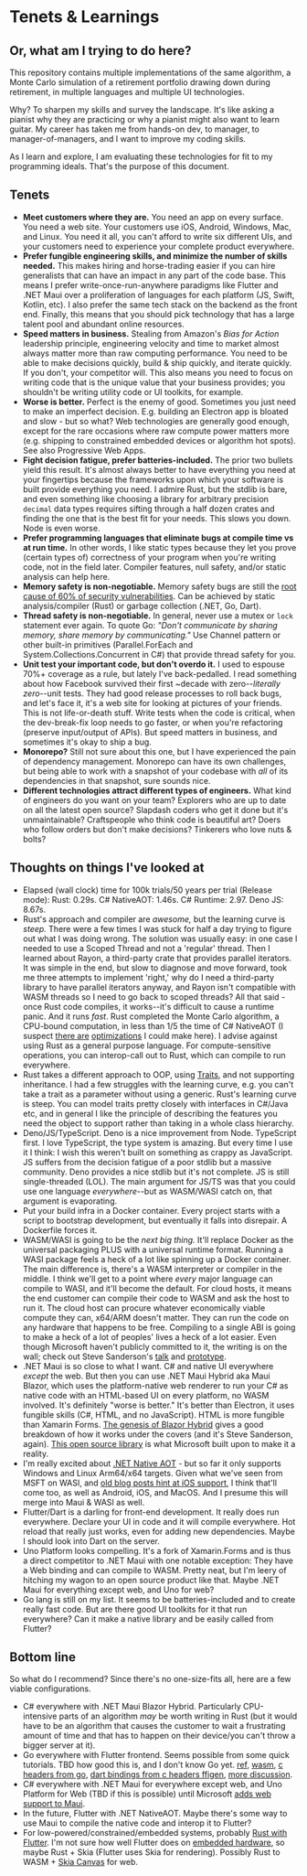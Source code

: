 # Tenets & Learnings
## Or, what am I trying to do here?

This repository contains multiple implementations of the same algorithm, a Monte Carlo simulation of a retirement portfolio drawing down during retirement, in multiple languages and multiple UI technologies. 

Why? To sharpen my skills and survey the landscape. It's like asking a pianist why they are practicing or why a pianist might also want to learn guitar. My career has taken me from hands-on dev, to manager, to manager-of-managers, and I want to improve my coding skills. 

As I learn and explore, I am evaluating these technologies for fit to my programming ideals. That's the purpose of this document. 

## Tenets
* **Meet customers where they are.** You need an app on every surface. You need a web site. Your customers use iOS, Android, Windows, Mac, and Linux. You need it all, you can't afford to write six different UIs, and your customers need to experience your complete product everywhere. 
* **Prefer fungible engineering skills, and minimize the number of skills needed.** This makes hiring and horse-trading easier if you can hire generalists that can have an impact in any part of the code base. This means I prefer write-once-run-anywhere paradigms like Flutter and .NET Maui over a proliferation of languages for each platform (JS, Swift, Kotlin, etc). I also prefer the same tech stack on the backend as the front end. Finally, this means that you should pick technology that has a large talent pool and abundant online resources. 
* **Speed matters in business.** Stealing from Amazon's *Bias for Action* leadership principle, engineering velocity and time to market almost always matter more than raw computing performance. You need to be able to make decisions quickly, build & ship quickly, and iterate quickly. If you don't, your competitor will. This also means you need to focus on writing code that is the unique value that your business provides; you shouldn't be writing utility code or UI toolkits, for example. 
* **Worse is better.** Perfect is the enemy of good. Sometimes you just need to make an imperfect decision. E.g. building an Electron app is bloated and slow - but so what? Web technologies are generally good enough, except for the rare occasions where raw compute power matters more (e.g. shipping to constrained embedded devices or algorithm hot spots). See also Progressive Web Apps. 
* **Fight decision fatigue, prefer batteries-included.** The prior two bullets yield this result. It's almost always better to have everything you need at your fingertips because the frameworks upon which your software is built provide everything you need. I admire Rust, but the stdlib is bare, and even something like choosing a library for arbitrary precision `decimal` data types requires sifting through a half dozen crates and finding the one that is the best fit for your needs. This slows you down. Node is even worse. 
* **Prefer programming languages that eliminate bugs at compile time vs at run time.** In other words, I like static types because they let you prove (certain types of) correctness of your program when you're writing code, not in the field later. Compiler features, null safety, and/or static analysis can help here. 
* **Memory safety is non-negotiable.** Memory safety bugs are still the [root cause of 60% of security vulnerabilities](https://security.googleblog.com/2021/01/data-driven-security-hardening-in.html). Can be achieved by static analysis/compiler (Rust) or garbage collection (.NET, Go, Dart). 
* **Thread safety is non-negotiable.** In general, never use a mutex or `lock` statement ever again. To quote Go: *"Don't communicate by sharing memory, share memory by communicating."* Use Channel pattern or other built-in primitives (Parallel.ForEach and System.Collections.Concurrent in C#) that provide thread safety for you. 
* **Unit test your important code, but don't overdo it.** I used to espouse 70%+ coverage as a rule, but lately I've back-pedalled. I read something about how Facebook survived their first ~decade with zero--*literally zero*--unit tests. They had good release processes to roll back bugs, and let's face it, it's a web site for looking at pictures of your friends. This is not life-or-death stuff. Write tests when the code is critical, when the dev-break-fix loop needs to go faster, or when you're refactoring (preserve input/output of APIs). But speed matters in business, and sometimes it's okay to ship a bug. 
* **Monorepo?** Still not sure about this one, but I have experienced the pain of dependency management. Monorepo can have its own challenges, but being able to work with a snapshot of your codebase with *all* of its dependencies in that snapshot, sure sounds nice. 
* **Different technologies attract different types of engineers.** What kind of engineers do you want on your team? Explorers who are up to date on all the latest open source? Slapdash coders who get it done but it's unmaintainable? Craftspeople who think code is beautiful art? Doers who follow orders but don't make decisions? Tinkerers who love nuts & bolts? 


## Thoughts on things I've looked at

* Elapsed (wall clock) time for 100k trials/50 years per trial (Release mode): Rust: 0.29s. C# NativeAOT: 1.46s. C# Runtime: 2.97. Deno JS: 8.67s. 
* Rust's approach and compiler are *awesome,* but the learning curve is *steep.* There were a few times I was stuck for half a day trying to figure out what I was doing wrong. The solution was usually easy: in one case I needed to use a Scoped Thread and not a 'regular' thread. Then I learned about Rayon, a third-party crate that provides parallel iterators. It was simple in the end, but slow to diagnose and move forward, took me three attempts to implement 'right,' why do I need a third-party library to have parallel iterators anyway, and Rayon isn't compatible with WASM threads so I need to go back to scoped threads? All that said - once Rust code compiles, it works--it's difficult to cause a runtime panic. And it runs *fast*. Rust completed the Monte Carlo algorithm, a CPU-bound computation, in less than 1/5 the time of C# NativeAOT (I suspect [there are](https://github.com/MichalStrehovsky/SeeSharpSnake) [optimizations](https://learn.microsoft.com/en-us/dotnet/standard/parallel-programming/how-to-speed-up-small-loop-bodies) I could make here). I advise against using Rust as a general purpose language. For compute-sensitive operations, you can interop-call out to Rust, which can compile to run everywhere. 
* Rust takes a different approach to OOP, using [Traits](https://en.wikipedia.org/wiki/Trait_(computer_programming)), and not supporting inheritance. I had a few struggles with the learning curve, e.g. you can't take a trait as a parameter without using a generic. Rust's learning curve is steep. You can model traits pretty closely with interfaces in C#/Java etc, and in general I like the principle of describing the features you need the object to support rather than taking in a whole class hierarchy. 
* Deno/JS/TypeScript. Deno is a nice improvement from Node. TypeScript first. I love TypeScript, the type system is amazing. But every time I use it I think: I wish this weren't built on something as crappy as JavaScript. JS suffers from the decision fatigue of a poor stdlib but a massive community. Deno provides a nice stdlib but it's not complete. JS is still single-threaded (LOL). The main argument for JS/TS was that you could use one language *everywhere*--but as WASM/WASI catch on, that argument is evaporating. 
* Put your build infra in a Docker container. Every project starts with a script to bootstrap development, but eventually it falls into disrepair. A Dockerfile forces it. 
* WASM/WASI is going to be the *next big thing.* It'll replace Docker as the universal packaging PLUS with a universal runtime format. Running a WASI package feels a heck of a lot like spinning up a Docker container. The main difference is, there's a WASM interpreter or compiler in the middle. I think we'll get to a point where *every* major language can compile to WASI, and it'll become the default. For cloud hosts, it means the end customer can compile their code to WASM and ask the host to run it. The cloud host can procure whatever economically viable compute they can, x64/ARM doesn't matter. They can run the code on any hardware that happens to be free. Compiling to a single ABI is going to make a heck of a lot of peoples' lives a heck of a lot easier. Even though Microsoft haven't publicly committed to it, the writing is on the wall; check out Steve Sanderson's [talk](https://learn.microsoft.com/en-us/events/build-2022/od108-future-possibilities-net-core-wasi-webassembly-on-server) and [prototype](https://github.com/SteveSandersonMS/dotnet-wasi-sdk). 
* .NET Maui is so close to what I want. C# and native UI everywhere *except* the web. But then you can use .NET Maui Hybrid aka Maui Blazor, which uses the platform-native web renderer to run your C# as native code with an HTML-based UI on every platform, no WASM involved. It's definitely "worse is better." It's better than Electron, it uses fungible skills (C#, HTML, and no JavaScript). HTML is more fungible than  Xamarin Forms. [The genesis of Blazor Hybrid](https://blog.stevensanderson.com/2019/11/18/2019-11-18-webwindow-a-cross-platform-webview-for-dotnet-core/) gives a good breakdown of how it works under the covers (and it's Steve Sanderson, again). [This open source library](https://github.com/jspuij/TwokaB) is what Microsoft built upon to make it a reality.
* I'm really excited about [.NET Native AOT](https://learn.microsoft.com/en-us/dotnet/core/deploying/native-aot/#platformarchitecture-restrictions) - but so far it only supports Windows and Linux Arm64/x64 targets. Given what we've seen from MSFT on WASI, and [old blog posts hint at iOS support](https://visualstudiomagazine.com/articles/2022/04/15/net-7-preview-3.aspx), I think that'll come too, as well as Android, iOS, and MacOS. And I presume this will merge into Maui & WASI as well. 
* Flutter/Dart is a darling for front-end development. It really does run everywhere. Declare your UI in code and it will compile everywhere. Hot reload that really just works, even for adding new dependencies. Maybe I should look into Dart on the server. 
* Uno Platform looks compelling. It's a fork of Xamarin.Forms and is thus a direct competitor to .NET Maui with one notable exception: They have a Web binding and can compile to WASM. Pretty neat, but I'm leery of hitching my wagon to an open source product like that. Maybe .NET Maui for everything except web, and Uno for web?
* Go lang is still on my list. It seems to be batteries-included and to create really fast code. But are there good UI toolkits for it that run everywhere? Can it make a native library and be easily called from Flutter? 

## Bottom line

So what do I recommend? Since there's no one-size-fits all, here are a few viable configurations. 

* C# everywhere with .NET Maui Blazor Hybrid. Particularly CPU-intensive parts of an algorithm *may* be worth writing in Rust (but it would have to be an algorithm that causes the customer to wait a frustrating amount of time and that has to happen on their device/you can't throw a bigger server at it). 
* Go everywhere with Flutter frontend. Seems possible from some quick tutorials. TBD how good this is, and I don't know Go yet. [ref](https://medium.com/flutter-community/using-go-library-in-flutter-a04e3496aa05), [wasm](https://tinygo.org/docs/guides/webassembly/), [c headers from go](https://github.com/golang/go/issues/35715), [dart bindings from c headers ffigen](https://pub.dev/packages/ffigen), [more discussion](https://github.com/archanpaul/medium-flutter_with_go/issues/3).
* C# everywhere with .NET Maui for everywhere except web, and Uno Platform for Web (TBD if this is possible) until Microsoft [adds web support to Maui](https://github.com/dotnet/maui/discussions/62).
* In the future, Flutter with .NET NativeAOT. Maybe there's some way to use Maui to compile the native code and interop it to Flutter?
* For low-powered/constrained/embedded systems, probably [Rust with Flutter](https://pub.dev/packages/flutter_rust_bridge). I'm not sure how well Flutter does on [embedded hardware](https://flutter.dev/multi-platform/embedded), so maybe Rust + Skia (Flutter uses Skia for rendering). Possibly Rust to WASM + [Skia Canvas](https://skia.org/docs/user/api/skcanvas_overview/) for web. 